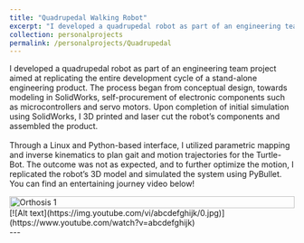 ```yaml
---
title: "Quadrupedal Walking Robot"
excerpt: "I developed a quadrupedal robot as part of an engineering team project aimed at replicating the entire development cycle of a stand-alone engineering product."
collection: personalprojects
permalink: /personalprojects/Quadrupedal
---
```


I developed a quadrupedal robot as part of an engineering team project aimed at replicating the entire development cycle of a stand-alone engineering product. The process began from conceptual design, towards modeling in SolidWorks, self-procurement of electronic components such as microcontrollers and servo motors. Upon completion of initial simulation using SolidWorks, I 3D printed and laser cut the robot’s components and assembled the product.<br/><br/>Through a Linux and Python-based interface, I utilized parametric mapping and inverse kinematics to plan gait and motion trajectories for the Turtle-Bot. The outcome was not as expected, and to further optimize the motion, I replicated the robot’s 3D model and simulated the system using PyBullet. You can find an entertaining journey video below! 

<div style="display: flex;">
  <img src="/images/Turtle_Bot_3.gif" alt="Orthosis 1" style="width: 100%;">
</div>
<div style="display: flex;">
  [![Alt text](https://img.youtube.com/vi/abcdefghijk/0.jpg)](https://www.youtube.com/watch?v=abcdefghijk)
</div>
---
